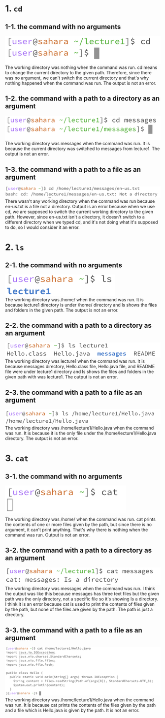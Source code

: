 # 1. `cd`
  ## 1-1. the command with no arguments
  ![Image](1-1.png)\
  The working directory was nothing when the command was run. cd means to change the current directory to the given path. Therefore, since there was no argument, we can't switch the current directory and that's why nothing happened when the command was run. The output is not an error.
  
  ## 1-2. the command with a path to a directory as an argument
  ![Image](1-2.png)\
  The working directory was messages when the command was run. It is because the current directory was switched to messages from lecture1. The output is not an error.
  
  ## 1-3. the command with a path to a file as an argument
  ![Image](1-3.png)
  There wasn't any working directory when the command was run because en-us.txt is a file not a directory. Output is an error because when we use cd, we are supposed to switch the current working directory to the given path. However, since en-us.txt isn't a directory, it doesn't switch to a different directory when we typed cd, and it's not doing what it's supposed to do, so I would consider it an error.


# 2. `ls`
   ## 2-1. the command with no arguments
   ![Image](2-1.png)\
   The working directory was /home/ when the command was run. It is because lecture1 directory is under /home/ directory and ls shows the files and folders in the given path. The output is not an error.
   
   ## 2-2. the command with a path to a directory as an argument
   ![Image](2-2.png)\
   The working directory was lecture1 when the command was run. It is because messages directory, Hello.class file, Hello.java file, and README file were under lecture1 directory and ls shows the files and folders in the given path with was lecture1. The output is not an error.
   
   ## 2-3. the command with a path to a file as an argument
   ![Image](2-3.png)\
   The working directory was /home/lecture1/Hello.java when the command was run. It is because it is the only file under the /home/lecture1/Hello.java directory. The output is not an error.


# 3. `cat`
   ## 3-1. the command with no arguments
   ![Image](3-1.png)\
   The working directory was /home/ when the command was run. cat prints the contents of one or more files given by the path, but since there is no argument, it can't print anything. That's why there is nothing when the command was run. Output is not an error.
   
   ## 3-2. the command with a path to a directory as an argument
   ![Image](3-2.png)\
   The working directory was messages when the command was run. I think the output was like this because messages has three text files but the given path was the only directory, not a specific file so it's showing Is a directory. I think it is an error because cat is used to print the contents of files given by the path, but none of the files are given by the path. The path is just a  directory.
   
   ## 3-3. the command with a path to a file as an argument
   ![Image](3-3.png)
   The working directory was /home/lecture1/Hello.java when the command was run. It is because cat prints the contents of the files given by the path and a file which is Hello.java is given by the path. It is not an error.
